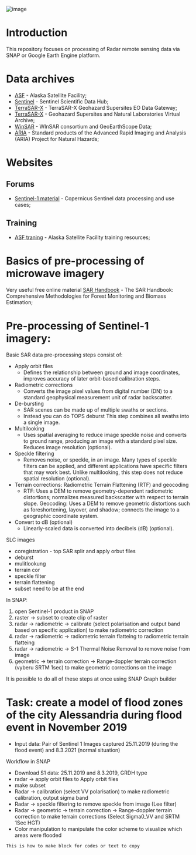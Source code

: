![image](https://github.com/StanislavHerber/SAR/assets/134272440/db81e86d-30d4-4224-abe2-c2d75b8bbf5c)

# Introduction
This repository focuses on processing of Radar remote sensing data via SNAP or Google Earth Engine platform.

# Data archives

* [ASF](https://asf.alaska.edu/) - Alaska Satellite Facility</a>;
* [Sentinel](https://scihub.copernicus.eu/) - Sentinel Scientific Data Hub</a>;
* [TerraSAR-X](https://sso.eoc.dlr.de/eoc/auth/login?service=https://download.geoservice.dlr.de/supersites/files/) - TerraSAR-X Geohazard Supersites EO Data Gateway</a>;
* [TerraSAR-X](https://sso.eoc.dlr.de/eoc/auth/login?service=https://download.geoservice.dlr.de/supersites/files/) - Geohazard Supersites and Natural Laboratories Virtual Archive</a>;
* [WinSAR](https://sso.eoc.dlr.de/eoc/auth/login?service=https://download.geoservice.dlr.de/supersites/files/) - WInSAR consortium and GeoEarthScope Data</a>;
* [ARIA](http://aria-products.jpl.nasa.gov/) - Standard products of the Advanced Rapid Imaging and Analysis (ARIA) Project for Natural Hazards</a>;

# Websites
## Forums
* [Sentinel-1 material](https://custom-scripts.sentinel-hub.com/custom-scripts/sentinel/sentinel-1/) - Copernicus Sentinel data processing and use cases</a>;

## Training
* [ASF traning](https://asf.alaska.edu/training-resources/) - Alaska Satellite Facility training resources</a>;

# Basics of pre-processing of microwave imagery

Very useful free online material
[SAR Handbook](https://servirglobal.net/resources/sar-handbook) - The SAR Handbook: Comprehensive Methodologies for Forest Monitoring and Biomass Estimation</a>;

# Pre-processing of Sentinel-1 imagery:

Basic SAR data pre-processing steps consist of:
* Apply orbit files
   * Defines the relationship between ground and image coordinates,
improves accuracy of later orbit-based calibration steps.
* Radiometric corrections
   * Converts the image pixel values from digital number (DN) to a
standard geophysical measurement unit of radar backscatter.
* De-bursting
   * SAR scenes can be made up of multiple swaths or sections.
   * Instead you can do TOPS deburst
This step combines all swaths into a single image.
* Multilooking
   * Uses spatial averaging to reduce image speckle noise and converts to ground range,
producing an image with a standard pixel size. Reduces image resolution (optional).
* Speckle filtering
   * Removes noise, or speckle, in an image. Many types of speckle filters can be applied, and different applications
have specific filters that may work best. Unlike multilooking, this step does not reduce spatial resolution (optional).
* Terrain corrections: Radiometric Terrain Flattening (RTF) and geocoding
   * RTF: Uses a DEM to remove geometry-dependent radiometric distortions; normalizes measured backscatter with respect to terrain slope. Geocoding: Uses a DEM to remove geometric distortions such as foreshortening, layover, and shadow; connects the image to a geographic coordinate system.
* Convert to dB (optional)
   * Linearly-scaled data is converted into decibels (dB) (optional).

SLC images
- coregistration - top SAR splir and apply orbut files
- deburst
- mulitlookung
- terrain cor
- speckle filter
- terrain flattening
- subset need to be at the end

In SNAP:

1) open Sentinel-1 product in SNAP
2) raster -> subset to create clip of raster
3) radar -> radiometric -> calibrate (select polarisation and output band based on specific application) to make radiometric correction
4) radar -> radiometric -> radiometric terrain flatteing to radiometric terrain flatteing
5) radar -> radiometric -> S-1 Thermal Noise Removal to remove noise from image
6) geometric -> terrain correction -> Range-doppler terrain correction (vyberu SRTM 1sec) to make geometric corrections on the image

It is possible to do all of these steps at once using SNAP Graph builder

# Task: create a model of flood zones of the city Alessandria during flood event in November 2019
* Input data: Pair of Sentinel 1 Images captured 25.11.2019 (during the flood event) and 8.3.2021 (normal situation)

Workflow in SNAP
* Download S1 data: 25.11.2019 and 8.3.2019, GRDH type
* radar -> apply orbit files to Apply orbit files
* make subset
* Radar -> calibration (select VV polarisation) to make radiometric calibration, output sigma band
* Radar -> speckle filtering to remove speckle from image (Lee filter)
* Radar -> geometric -> terrain correction -> Range-doppler terrain correction to make terrain corrections (Select Sigma0_VV and SRTM 1Sec HGT)
* Color manipulation to manipulate the color scheme to visualize which areas were flooded

```
This is how to make block for codes or text to copy 
```
